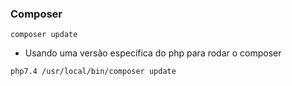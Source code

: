 ### Composer

```
composer update
```
- Usando uma versão específica do php para rodar o composer
```
php7.4 /usr/local/bin/composer update